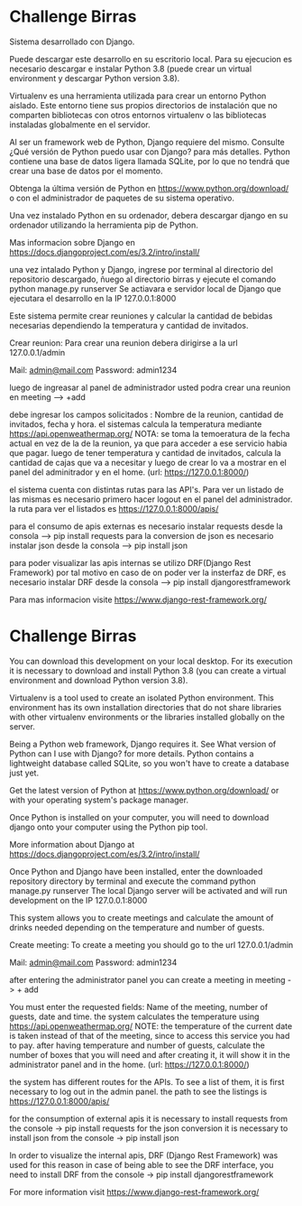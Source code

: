 # Challenge Birras


Sistema desarrollado con Django.

Puede descargar este desarrollo en su escritorio local. Para su ejecucion es necesario descargar e instalar Python 3.8 (puede crear un virtual environment y descargar Python version 3.8).

Virtualenv es una herramienta utilizada para crear un entorno Python aislado. Este entorno tiene sus propios directorios de instalación que no comparten bibliotecas con otros entornos virtualenv o las bibliotecas instaladas globalmente en el servidor.

Al ser un framework web de Python, Django requiere del mismo. Consulte ¿Qué versión de Python puedo usar con Django? para más detalles. Python contiene una base de datos ligera llamada SQLite, por lo que no tendrá que crear una base de datos por el momento.

Obtenga la última versión de Python en https://www.python.org/download/ o con el administrador de paquetes de su sistema operativo.

Una vez instalado Python en su ordenador, debera descargar django en su ordenador utilizando la herramienta pip de Python.

Mas informacion sobre Django en https://docs.djangoproject.com/es/3.2/intro/install/

una vez intalado Python y Django, ingrese por terminal al directorio del repositorio descargado, ñuego al directorio birras y ejecute el comando python manage.py runserver Se actiavara e servidor local de Django que ejecutara el desarrollo en la IP 127.0.0.1:8000


Este sistema permite crear reuniones y calcular la cantidad de bebidas necesarias dependiendo la temperatura y cantidad de invitados.

Crear reunion: Para crear una reunion debera dirigirse a la url 127.0.0.1/admin

Mail: admin@mail.com
Password: admin1234

luego de ingreasar al panel de administrador usted podra crear una reunion en meeting --> +add

debe ingresar los campos solicitados : Nombre de la reunion, cantidad de invitados, fecha y hora.
el sistemas calcula la temperatura mediante https://api.openweathermap.org/
NOTA: se toma la temoeratura de la fecha actual en vez de la de la reunion, ya que para acceder a ese servicio habia que pagar.
luego de tener temperatura y cantidad de invitados, calcula la cantidad de cajas que va a necesitar y luego de crear lo va a mostrar en el panel del adminitrador y en el home. (url: https://127.0.0.1:8000/)

el sistema cuenta con distintas rutas para las API's. Para ver un listado de las mismas es necesario primero hacer logout en el panel del administrador.
la ruta para ver el listados es https://127.0.0.1:8000/apis/

para el consumo de apis externas es necesario instalar requests desde la consola --> pip install requests
para la conversion de json es necesario instalar json desde la consola --> pip install json

para poder visualizar las apis internas se utilizo DRF(Django Rest Framework) por tal motivo en caso de on poder ver la insterfaz de DRF,
 es necesario instalar DRF desde la consola --> pip install djangorestframework

Para mas informacion visite https://www.django-rest-framework.org/


# Challenge Birras



You can download this development on your local desktop. For its execution it is necessary to download and install Python 3.8 (you can create a virtual environment and download Python version 3.8).

Virtualenv is a tool used to create an isolated Python environment. This environment has its own installation directories that do not share libraries with other virtualenv environments or the libraries installed globally on the server.

Being a Python web framework, Django requires it. See What version of Python can I use with Django? for more details. Python contains a lightweight database called SQLite, so you won't have to create a database just yet.

Get the latest version of Python at https://www.python.org/download/ or with your operating system's package manager.

Once Python is installed on your computer, you will need to download django onto your computer using the Python pip tool.

More information about Django at https://docs.djangoproject.com/es/3.2/intro/install/

Once Python and Django have been installed, enter the downloaded repository directory by terminal and execute the command python manage.py runserver The local Django server will be activated and will run development on the IP 127.0.0.1:8000


This system allows you to create meetings and calculate the amount of drinks needed depending on the temperature and number of guests.

Create meeting: To create a meeting you should go to the url 127.0.0.1/admin

Mail: admin@mail.com
Password: admin1234

after entering the administrator panel you can create a meeting in meeting -> + add

You must enter the requested fields: Name of the meeting, number of guests, date and time.
the system calculates the temperature using https://api.openweathermap.org/
NOTE: the temperature of the current date is taken instead of that of the meeting, since to access this service you had to pay.
after having temperature and number of guests, calculate the number of boxes that you will need and after creating it, it will show it in the administrator panel and in the home. (url: https://127.0.0.1:8000/)

the system has different routes for the APIs. To see a list of them, it is first necessary to log out in the admin panel.
the path to see the listings is https://127.0.0.1:8000/apis/

for the consumption of external apis it is necessary to install requests from the console -> pip install requests
for the json conversion it is necessary to install json from the console -> pip install json

In order to visualize the internal apis, DRF (Django Rest Framework) was used for this reason in case of being able to see the DRF interface,
 you need to install DRF from the console -> pip install djangorestframework

For more information visit https://www.django-rest-framework.org/
